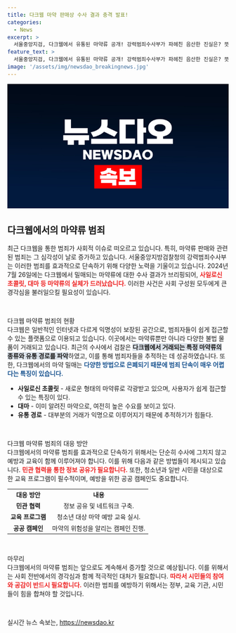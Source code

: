 ```yaml
---
title: 다크웹 마약 판매상 수사 결과 충격 발표!
categories:
  - News
excerpt: >
  서울중앙지검, 다크웹에서 유통된 마약류 공개! 강력범죄수사부가 파헤친 음산한 진실은? 뜻밖의 판매상 모습과 함께 전해진 충격적인 마약 현황! 클릭해 보세요!
feature_text: >
  서울중앙지검, 다크웹에서 유통된 마약류 공개! 강력범죄수사부가 파헤친 음산한 진실은? 뜻밖의 판매상 모습과 함께 전해진 충격적인 마약 현황! 클릭해 보세요!
image: '/assets/img/newsdao_breakingnews.jpg'
---
```


<p><img src="/assets/img/newsdao_breakingnews.jpg" alt="implanttips 속보" /></p>

<h2 data-ke-size="size26">다크웹에서의 마약류 범죄</h2>

<p data-ke-size="size16">최근 다크웹을 통한 범죄가 사회적 이슈로 떠오르고 있습니다. 특히, 마약류 판매와 관련된 범죄는 그 심각성이 날로 증가하고 있습니다. 서울중앙지방검찰청의 강력범죄수사부는 이러한 범죄를 효과적으로 단속하기 위해 다양한 노력을 기울이고 있습니다. 2024년 7월 26일에는 다크웹에서 밀매되는 마약류에 대한 수사 결과가 브리핑되어, <b><span style="color: #ee2323;">사일로신 초콜릿, 대마 등 마약류의 실체가 드러났습니다.</span></b> 이러한 사건은 사회 구성원 모두에게 큰 경각심을 불러일으킬 필요성이 있습니다.</p>

<p data-ke-size="size16">&nbsp;</p>

<p>다크웹 마약류 범죄의 현황<br />
다크웹은 일반적인 인터넷과 다르게 익명성이 보장된 공간으로, 범죄자들이 쉽게 접근할 수 있는 플랫폼으로 이용되고 있습니다. 이곳에서는 마약류뿐만 아니라 다양한 불법 물품이 거래되고 있습니다. 최근의 수사에서 검찰은 <b><span style="background-color: #21538527;">다크웹에서 거래되는 특정 마약류의 종류와 유통 경로를 파악</span></b>하였고, 이를 통해 범죄자들을 추적하는 데 성공하였습니다. 또한, 다크웹에서의 마약 밀매는 <b><span style="color: #1a5490;">다양한 방법으로 은폐되기 때문에 범죄 단속이 매우 어렵다는 특징이 있습니다.</span></b></p>

<ul>
    <li><b>사일로신 초콜릿</b> - 새로운 형태의 마약류로 각광받고 있으며, 사용자가 쉽게 접근할 수 있는 특징이 있다.</li>
    <li><b>대마</b> - 이미 알려진 마약으로, 여전히 높은 수요를 보이고 있다.</li>
    <li><b>유통 경로</b> - 대부분의 거래가 익명으로 이루어지기 때문에 추적하기가 힘들다.</li>
</ul>

<p data-ke-size="size16">&nbsp;</p>

<p>다크웹 마약류 범죄의 대응 방안<br />
다크웹에서의 마약류 범죄를 효과적으로 단속하기 위해서는 단순히 수사에 그치지 않고 예방과 교육이 함께 이루어져야 합니다. 이를 위해 다음과 같은 방법들이 제시되고 있습니다. <b><span style="color: #ee2323;">민관 협력을 통한 정보 공유가 필요합니다.</span></b> 또한, 청소년과 일반 시민을 대상으로 한 교육 프로그램이 필수적이며, 예방을 위한 공공 캠페인도 중요합니다. </p>

<table>
    <tr>
        <td style="text-align: center; height: 17px;"><b>대응 방안</b></td>
        <td style="text-align: center; height: 17px;"><b>내용</b></td>
    </tr>
    <tr>
        <td style="text-align: center; height: 17px;"><b>민관 협력</b></td>
        <td style="text-align: center; height: 17px;">정보 공유 및 네트워크 구축.</td>
    </tr>
    <tr>
        <td style="text-align: center; height: 17px;"><b>교육 프로그램</b></td>
        <td style="text-align: center; height: 17px;">청소년 대상 마약 예방 교육 실시.</td>
    </tr>
    <tr>
        <td style="text-align: center; height: 17px;"><b>공공 캠페인</b></td>
        <td style="text-align: center; height: 17px;">마약의 위험성을 알리는 캠페인 진행.</td>
    </tr>
</table>

<p data-ke-size="size16">&nbsp;</p>

<p>마무리<br />
다크웹에서의 마약류 범죄는 앞으로도 계속해서 증가할 것으로 예상됩니다. 이를 위해서는 사회 전반에서의 경각심과 함께 적극적인 대처가 필요합니다. <b><span style="color: #ee2323;">따라서 시민들의 참여와 공감이 반드시 필요합니다.</span></b> 이러한 범죄를 예방하기 위해서는 정부, 교육 기관, 시민들이 힘을 합쳐야 할 것입니다. </p>

<p data-ke-size="size16">&nbsp;</p>
실시간 뉴스 속보는, <a href="https://newsdao.kr" rel="dofollow">https://newsdao.kr</a>


